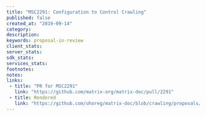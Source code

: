 ```yaml
---
title: "MSC2291: Configuration to Control Crawling"
published: false
created_at: "2019-09-14"
category:
description:
keywords: proposal-in-review
client_stats:
server_stats:
sdk_stats:
services_stats:
footnotes:
notes:
links:
 - title: "PR for MSC2291"
   link: "https://github.com/matrix-org/matrix-doc/pull/2291"
 - title: Rendered
   link: "https://github.com/uhoreg/matrix-doc/blob/crawling/proposals/2291-configuration-to-control-crawling.md"
---
```

